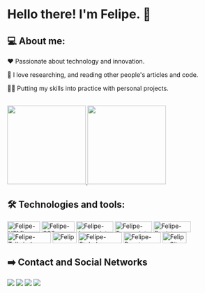 # Hello there! I'm Felipe. :wave:	

## 💻 About me:

❤️	Passionate about technology and innovation.

📖  I love researching, and reading other people's articles and code.

👨‍💻  Putting my skills into practice with personal projects.


</br>
<div >
  <a href="https://github.com/FelipeFama">
   <img height="180em" src="https://github-readme-stats-git-masterrstaa-rickstaa.vercel.app/api?username=FelipeFama&&show_icons=true&theme=aura&include_all_commits=true"/>
   <img height="180em" src="https://github-readme-stats-git-masterrstaa-rickstaa.vercel.app/api/top-langs/?username=FelipeFama&layout=compact&langs_count=7&theme=aura"/>
  </a>
</div>  
  
 ## 🛠️ Technologies and tools:

  <div>
  <img align="center" height="25" width="75" alt="Felipe-HTML" src="https://img.shields.io/badge/HTML5-E34F26?style=for-the-badge&logo=html5&logoColor=white" />
  
  <img align="center" height="25" width="75" alt="Felipe-CSS" src="https://img.shields.io/badge/CSS3-1572B6?style=for-the-badge&logo=css3&logoColor=white" />
  
  <img align="center" height="25" width="85" alt="Felipe-Javascript" src="https://img.shields.io/badge/JavaScript-323330?style=for-the-badge&logo=javascript&logoColor=F7DF1E" />
  
  <img align="center" height="25" width="85" alt="Felipe-Typescript" src="https://img.shields.io/badge/TypeScript-007ACC?style=for-the-badge&logo=typescript&logoColor=white" />
  
  <img align="center" height="25" width="85" alt="Felipe-Bootstrap" src="https://img.shields.io/badge/Bootstrap-563D7C?style=for-the-badge&logo=bootstrap&logoColor=white" />
  
  <img align="center" height="25" width="100" alt="Felipe-Tailwindcss" src="https://img.shields.io/badge/Tailwind_CSS-38B2AC?style=for-the-badge&logo=tailwind-css&logoColor=white" />
  
  <img align="center" height="25" width="55" alt="Felipe-SASS" src="https://img.shields.io/badge/Sass-CC6699?style=for-the-badge&logo=sass&logoColor=white">
  
  <img align="center" height="25" width="100" alt="Felipe-Styled-Components" src="https://img.shields.io/badge/styled--components-DB7093?style=for-the-badge&logo=styled-components&logoColor=white">
  
  <img align="center" height="25" width="85" alt="Felipe-React" src="https://img.shields.io/badge/React-20232A?style=for-the-badge&logo=react&logoColor=61DAFB">
  
  <img align="center" height="25" width="55" alt="Felipe-Git" src="https://img.shields.io/badge/Git-E34F26?style=for-the-badge&logo=git&logoColor=white">
 </div>
  
  ## :arrow_right: Contact and Social Networks 
  <div > 
  <a href="https://www.instagram.com/lipeh.fama.dev/" target="_blank"><img src="https://img.shields.io/badge/-Instagram-%23E4405F?style=for-the-badge&logo=instagram&logoColor=white" target="_blank"></a> 
  <a href="https://www.linkedin.com/in/felipe-fama-595ab7195/" target="_blank"><img src="https://img.shields.io/badge/-LinkedIn-%230077B5?style=for-the-badge&logo=linkedin&logoColor=white" target="_blank"></a>
  <a href="https://discord.com/users/722976706347925515" target="_blank"><img src="https://img.shields.io/badge/Discord-7289DA?style=for-the-badge&logo=discord&logoColor=white" target="_blank"></a> 
  <a href="https://codepen.io/felipefama" target="_blank"><img src="https://img.shields.io/badge/CodePen-000000?style=for-the-badge&logo=CodePen&logoColor=white" target="_blank"></a> 
  
</div>



